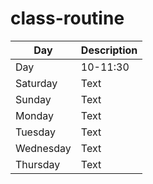 # class-routine

| Day | Description |
| ----------- | ----------- |
| Day | 10-11:30 | 1130-1:00 | 1:00-2:30 | 2:30-4:00| 4:00-5:30 |
| Saturday | Text | ||||
| Sunday | Text |
| Monday | Text |
| Tuesday | Text |
| Wednesday | Text |
| Thursday | Text |
